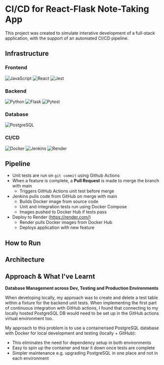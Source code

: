 # CI/CD for React-Flask Note-Taking App

This project was created to simulate interative development of a full-stack application, with the support of an automated CI/CD pipeline.

## Infrastructure

### Frontend
![JavaScript](https://shields.io/badge/JavaScript-F7DF1E?logo=JavaScript&logoColor=000&style=flat-square)
![React](https://img.shields.io/badge/-ReactJs-61DAFB?logo=react&logoColor=white&style=flat-square)
![Jest](https://img.shields.io/badge/Jest-323330?style=flat-square&logo=Jest&logoColor=white)

### Backend
![Python](https://img.shields.io/badge/python-3670A0?style=flat-square&logo=python&logoColor=ffdd54)
![Flask](https://img.shields.io/badge/Flask-000000?style=flat-square&logo=Flask&logoColor=white)
![Pytest](https://img.shields.io/badge/Pytest-green?logo=pytest&style=flat-square)

### Database
![PostgreSQL](https://img.shields.io/badge/postgresql-4169e1?style=flat-square&logo=postgresql&logoColor=white)

### CI/CD
![Docker](https://img.shields.io/badge/docker-257bd6?style=flat-square&logo=docker&logoColor=white)
![Jenkins](https://img.shields.io/badge/Jenkins-D24939?logo=jenkins&logoColor=white&style=flat-square)
![Render](https://img.shields.io/badge/Render-0099E5?logo=render&logoColor=white&style=flat-square)


## Pipeline

* Unit tests are run on `git commit` using Github Actions
* When a feature is complete, a **Pull Request** is made to merge the branch with main
  * Triggers GitHub Actions unit test before merge
* Jenkins pulls code from GitHub on merge with main
  * Builds Docker image from source code
  * Unit and integration tests run using Docker Compose
  * Images pushed to Docker Hub if tests pass
* Deploy to Render (https://render.com/)
  * Render pulls Docker images from Docker Hub
  * Deploys application with new feature 


## How to Run

## Architecture

## Approach & What I've Learnt
**Database Management across Dev, Testing and Production Environments**

When developing locally, my approach was to create and delete a test table within a fixture for the backend unit tests. When implementing the first part of continuous integration with GitHub actions, I found that connecting to my locally hosted PostgreSQL DB would need to be set up in the GitHub actions virtual environment too.

My approach to this problem is to use a containerised PostgreSQL database with Docker for local development and testing (locally + GitHub): 
- This eliminates the need for dependency setup in both environments
- Easy to spin up the container and tear it down once tests are complete
- Simpler maintenance e.g. upgrading PostgreSQL in one place and not in each environment

